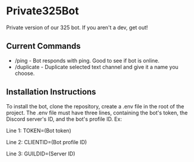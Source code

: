 # Private325Bot
Private version of our 325 bot. If you aren't a dev, get out!

## Current Commands

- /ping - Bot responds with ping. Good to see if bot is online.
- /duplicate - Duplicate selected text channel and give it a name you choose.

## Installation Instructions

To install the bot, clone the repository, create a .env file in the root of
the project. The .env file must have three lines, containing the bot's token,
the Discord server's ID, and the bot's profile ID. Ex:

Line 1: TOKEN=(Bot token)

Line 2: CLIENTID=(Bot profile ID)

Line 3: GUILDID=(Server ID)